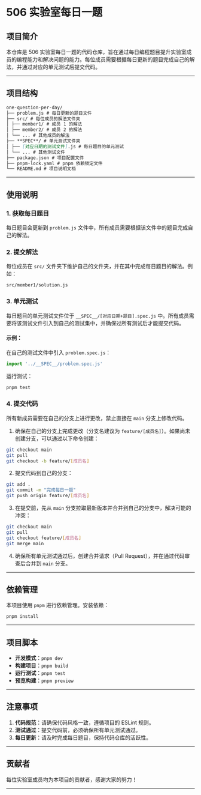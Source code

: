 # 506 实验室每日一题

## 项目简介

本仓库是 506 实验室每日一题的代码仓库，旨在通过每日编程题目提升实验室成员的编程能力和解决问题的能力。每位成员需要根据每日更新的题目完成自己的解法，并通过对应的单元测试后提交代码。

---

## 项目结构

```markdown
one-question-per-day/
├── problem.js # 每日更新的题目文件
├── src/ # 每位成员的解法文件夹
│ ├── member1/ # 成员 1 的解法
│ ├── member2/ # 成员 2 的解法
│ └── ... # 其他成员的解法
├── **SPEC**/ # 单元测试文件夹
│ ├── [对应日期的测试文件].js # 每日题目的单元测试
│ └── ... # 其他测试文件
├── package.json # 项目配置文件
├── pnpm-lock.yaml # pnpm 依赖锁定文件
└── README.md # 项目说明文档
```

---

## 使用说明

### 1. 获取每日题目

每日题目会更新到 `problem.js` 文件中，所有成员需要根据该文件中的题目完成自己的解法。

### 2. 提交解法

每位成员在 `src/` 文件夹下维护自己的文件夹，并在其中完成每日题目的解法。例如：

```
src/member1/solution.js
```

### 3. 单元测试

每日题目的单元测试文件位于 `__SPEC__/[对应日期+题目].spec.js` 中。所有成员需要将该测试文件引入到自己的测试集中，并确保过所有测试后才能提交代码。

#### 示例：

在自己的测试文件中引入 `problem.spec.js`：

```javascript
import '../__SPEC__/problem.spec.js'
```

运行测试：

```bash
pnpm test
```

### 4. 提交代码

所有新成员需要在自己的分支上进行更改，禁止直接在 `main` 分支上修改代码。

1. 确保在自己的分支上完成更改（分支名建议为 `feature/[成员名]`）。如果尚未创建分支，可以通过以下命令创建：

```bash
git checkout main
git pull
git checkout -b feature/[成员名]
```

2. 提交代码到自己的分支：

```bash
git add .
git commit -m "完成每日一题"
git push origin feature/[成员名]
```

3. 在提交前，先从 `main` 分支拉取最新版本并合并到自己的分支中，解决可能的冲突：

```bash
git checkout main
git pull
git checkout feature/[成员名]
git merge main
```

4. 确保所有单元测试通过后，创建合并请求（Pull Request），并在通过代码审查后合并到 `main` 分支。

---

## 依赖管理

本项目使用 `pnpm` 进行依赖管理。安装依赖：

```bash
pnpm install
```

---

## 项目脚本

- **开发模式**：`pnpm dev`
- **构建项目**：`pnpm build`
- **运行测试**：`pnpm test`
- **预览构建**：`pnpm preview`

---

## 注意事项

1. **代码规范**：请确保代码风格一致，遵循项目的 ESLint 规则。
2. **测试通过**：提交代码前，必须确保所有单元测试通过。
3. **每日更新**：请及时完成每日题目，保持代码仓库的活跃性。

---

## 贡献者

每位实验室成员均为本项目的贡献者，感谢大家的努力！

---
